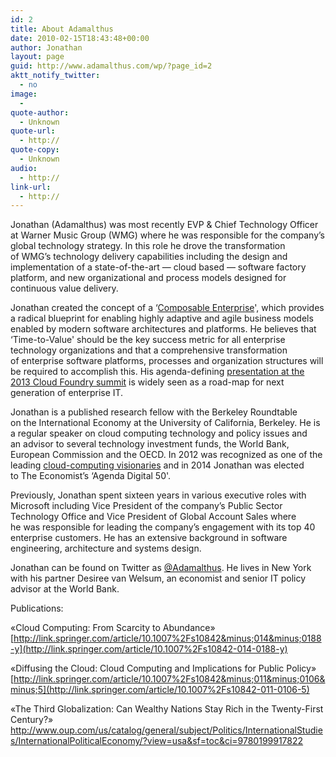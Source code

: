 ```yaml
---
id: 2
title: About Adamalthus
date: 2010-02-15T18:43:48+00:00
author: Jonathan
layout: page
guid: http://www.adamalthus.com/wp/?page_id=2
aktt_notify_twitter:
  - no
image:
  - 
quote-author:
  - Unknown
quote-url:
  - http://
quote-copy:
  - Unknown
audio:
  - http://
link-url:
  - http://
---
```

<a href="http://www.adamalthus.com/about/jonathan-murray-profile-pic-2/" rel="attachment wp-att-682"><img class="alignleft  wp-image-682" title="Jonathan Murray Profile Pic" src="http://i1.wp.com/www.adamalthus.com/wp-content/uploads/2012/10/Jonathan-Murray-Profile-Pic.jpg?resize=139%2C210" alt="" data-recalc-dims="1" /></a>Jonathan (Adamalthus) was most recently EVP & Chief Technology Officer at&nbsp;Warner Music Group (WMG) where he&nbsp;was responsible for the company&rsquo;s global technology strategy. In&nbsp;this role he&nbsp;drove the transformation of&nbsp;WMG&rsquo;s technology delivery capabilities including the design and implementation of&nbsp;a&nbsp;state-of-the-art&nbsp;&mdash; cloud based&nbsp;&mdash; software factory platform, and new organizational and process models designed for continuous value delivery.

Jonathan created the concept of a ‘<a title="The Composable Enterprise™" href="http://www.adamalthus.com/blog/2013/04/04/the-composable-enterprise/" target="_blank">Composable Enterprise</a>', which provides a&nbsp;radical blueprint for enabling highly adaptive and agile business models enabled by&nbsp;modern software architectures and platforms. He&nbsp;believes that ‘Time-to-Value' should be&nbsp;the key success metric for all enterprise technology organizations and that a&nbsp;comprehensive transformation of&nbsp;enterprise software platforms, processes and organization structures will be&nbsp;required to&nbsp;accomplish this. His agenda-defining <a href="https://www.youtube.com/watch?v=LIg7TO0CaKA" target="_blank">presentation at&nbsp;the 2013 Cloud Foundry summit</a> is&nbsp;widely seen as&nbsp;a&nbsp;road-map for next generation of&nbsp;enterprise&nbsp;IT.

Jonathan is&nbsp;a&nbsp;published research fellow with the Berkeley Roundtable on&nbsp;the International Economy at&nbsp;the University of&nbsp;California, Berkeley. He&nbsp;is a&nbsp;regular speaker on&nbsp;cloud computing technology and policy issues and an&nbsp;advisor to&nbsp;several technology investment funds, the World Bank, European Commission and the OECD. In&nbsp;2012 was recognized as&nbsp;one of&nbsp;the leading <a href="http://www.cloudave.com/24762/three-cloud-visionaries-in-2012/" target="_blank">cloud-computing visionaries</a> and in&nbsp;2014 Jonathan was elected to&nbsp;The Economist&rsquo;s ‘Agenda Digital 50'.

Previously, Jonathan spent sixteen years in&nbsp;various executive roles with Microsoft including Vice President of&nbsp;the company&rsquo;s Public Sector Technology Office and Vice President of&nbsp;Global Account Sales where he&nbsp;was responsible for leading the company&rsquo;s engagement with its top 40 enterprise customers. He&nbsp;has an&nbsp;extensive background in&nbsp;software engineering, architecture and systems design.

Jonathan can be&nbsp;found on&nbsp;Twitter as [@Adamalthus](http://twitter.com/adamalthus). He&nbsp;lives in&nbsp;New York with his partner Desiree van Welsum, an&nbsp;economist and senior&nbsp;IT policy advisor at&nbsp;the World Bank.

Publications:

&laquo;Cloud Computing: From Scarcity to&nbsp;Abundance&raquo; [http://link.springer.com/article/10.1007%2Fs10842&minus;014&minus;0188-y](http://link.springer.com/article/10.1007%2Fs10842-014-0188-y)

&laquo;Diffusing the Cloud: Cloud Computing and Implications for Public Policy&raquo; [http://link.springer.com/article/10.1007%2Fs10842&minus;011&minus;0106&minus;5](http://link.springer.com/article/10.1007%2Fs10842-011-0106-5)

&laquo;The Third Globalization: Can Wealthy Nations Stay Rich in&nbsp;the Twenty-First Century?&raquo; <http://www.oup.com/us/catalog/general/subject/Politics/InternationalStudies/InternationalPoliticalEconomy/?view=usa&sf=toc&ci=9780199917822>